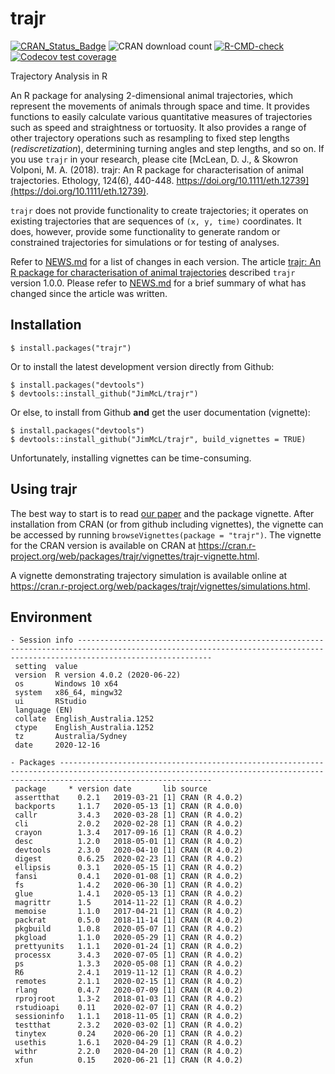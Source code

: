 # trajr

<!-- badges: start -->
[![CRAN_Status_Badge](https://www.r-pkg.org/badges/version/trajr)](https://cran.r-project.org/package=trajr)
![CRAN download count](https://cranlogs.r-pkg.org/badges/trajr)
[![R-CMD-check](https://github.com/JimMcL/trajr/actions/workflows/R-CMD-check.yaml/badge.svg)](https://github.com/JimMcL/trajr/actions/workflows/R-CMD-check.yaml)
[![Codecov test coverage](https://codecov.io/gh/JimMcL/trajr/branch/master/graph/badge.svg)](https://app.codecov.io/gh/JimMcL/trajr?branch=master)
<!-- badges: end -->

<!-- To display total CRAN downloads, use
https://cranlogs.r-pkg.org/badges/grand-total/trajr
-->

Trajectory Analysis in R

An R package for analysing 2-dimensional animal trajectories, which represent the movements of animals through space and time. It provides functions to easily calculate various quantitative measures of trajectories such as speed and straightness or tortuosity. It also provides a range of other trajectory operations such as resampling to fixed step lengths (_rediscretization_), determining turning angles and step lengths, and so on. If you use `trajr` in your research, please cite [McLean, D. J., & Skowron Volponi, M. A. (2018). trajr: An R package for characterisation of animal trajectories. Ethology, 124(6), 440-448. https://doi.org/10.1111/eth.12739](https://doi.org/10.1111/eth.12739). 

`trajr` does not provide functionality to create trajectories; it operates on existing trajectories that are sequences of `(x, y, time)` coordinates. It does, however, provide some functionality to generate random or constrained trajectories for simulations or for testing of analyses.

Refer to [NEWS.md](NEWS.md) for a list of changes in each version. The article [trajr: An R package for characterisation of animal trajectories](https://doi.org/10.1111/eth.12739) described `trajr` version 1.0.0. Please refer to [NEWS.md](NEWS.md) for a brief summary of what has changed since the article was written.

## Installation
    $ install.packages("trajr")

Or to install the latest development version directly from Github:

    $ install.packages("devtools")
    $ devtools::install_github("JimMcL/trajr")
    
Or else, to install from Github **and** get the user documentation (vignette):

    $ install.packages("devtools")
    $ devtools::install_github("JimMcL/trajr", build_vignettes = TRUE)
    
Unfortunately, installing vignettes can be time-consuming.

## Using trajr

The best way to start is to read [our paper](https://doi.org/10.1111/eth.12739) and the package vignette. After installation from CRAN (or from github including vignettes), the vignette can be accessed by running `browseVignettes(package = "trajr")`. The vignette for the CRAN version is available on CRAN at https://cran.r-project.org/web/packages/trajr/vignettes/trajr-vignette.html. 

A vignette demonstrating trajectory simulation is available online at https://cran.r-project.org/web/packages/trajr/vignettes/simulations.html. 

## Environment
<!-- Output from devtools::session_info() -->
```
- Session info --------------------------------------------------------------------------------------------------------------------------------------------------------------------------
 setting  value                       
 version  R version 4.0.2 (2020-06-22)
 os       Windows 10 x64              
 system   x86_64, mingw32             
 ui       RStudio                     
 language (EN)                        
 collate  English_Australia.1252      
 ctype    English_Australia.1252      
 tz       Australia/Sydney            
 date     2020-12-16                  

- Packages ------------------------------------------------------------------------------------------------------------------------------------------------------------------------------
 package     * version date       lib source        
 assertthat    0.2.1   2019-03-21 [1] CRAN (R 4.0.2)
 backports     1.1.7   2020-05-13 [1] CRAN (R 4.0.0)
 callr         3.4.3   2020-03-28 [1] CRAN (R 4.0.2)
 cli           2.0.2   2020-02-28 [1] CRAN (R 4.0.2)
 crayon        1.3.4   2017-09-16 [1] CRAN (R 4.0.2)
 desc          1.2.0   2018-05-01 [1] CRAN (R 4.0.2)
 devtools      2.3.0   2020-04-10 [1] CRAN (R 4.0.2)
 digest        0.6.25  2020-02-23 [1] CRAN (R 4.0.2)
 ellipsis      0.3.1   2020-05-15 [1] CRAN (R 4.0.2)
 fansi         0.4.1   2020-01-08 [1] CRAN (R 4.0.2)
 fs            1.4.2   2020-06-30 [1] CRAN (R 4.0.2)
 glue          1.4.1   2020-05-13 [1] CRAN (R 4.0.2)
 magrittr      1.5     2014-11-22 [1] CRAN (R 4.0.2)
 memoise       1.1.0   2017-04-21 [1] CRAN (R 4.0.2)
 packrat       0.5.0   2018-11-14 [1] CRAN (R 4.0.2)
 pkgbuild      1.0.8   2020-05-07 [1] CRAN (R 4.0.2)
 pkgload       1.1.0   2020-05-29 [1] CRAN (R 4.0.2)
 prettyunits   1.1.1   2020-01-24 [1] CRAN (R 4.0.2)
 processx      3.4.3   2020-07-05 [1] CRAN (R 4.0.2)
 ps            1.3.3   2020-05-08 [1] CRAN (R 4.0.2)
 R6            2.4.1   2019-11-12 [1] CRAN (R 4.0.2)
 remotes       2.1.1   2020-02-15 [1] CRAN (R 4.0.2)
 rlang         0.4.7   2020-07-09 [1] CRAN (R 4.0.2)
 rprojroot     1.3-2   2018-01-03 [1] CRAN (R 4.0.2)
 rstudioapi    0.11    2020-02-07 [1] CRAN (R 4.0.2)
 sessioninfo   1.1.1   2018-11-05 [1] CRAN (R 4.0.2)
 testthat      2.3.2   2020-03-02 [1] CRAN (R 4.0.2)
 tinytex       0.24    2020-06-20 [1] CRAN (R 4.0.2)
 usethis       1.6.1   2020-04-29 [1] CRAN (R 4.0.2)
 withr         2.2.0   2020-04-20 [1] CRAN (R 4.0.2)
 xfun          0.15    2020-06-21 [1] CRAN (R 4.0.2)
 ```

